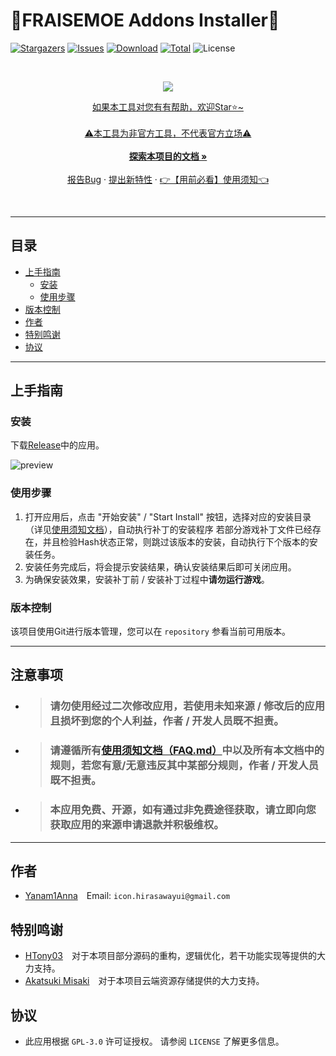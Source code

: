 

# 🍓FRAISEMOE Addons Installer🍓




<!-- PROJECT SHIELDS -->

[![Stargazers][stars-shield]][stars-url]
[![Issues][issues-shield]][issues-url]
[![Download][download-shield]][download-url]
[![Total][total-shield]][total-url]
![License](https://img.shields.io/github/license/Yanam1Anna/FRAISEMOE-Addons-Installer)

<!-- PROJECT LOGO -->

<br>

<p align="center">
  <a href="https://github.com/Yanam1Anna/FRAISEMOE-Addons-Installer">
    <img src="https://raw.githubusercontent.com/Yanam1Anna/FRAISEMOE-Addons-Installer/refs/heads/master/introduction_imgs/main.png"
  </a>
  	<br />
  		<p align="center">
      如果本工具对您有有帮助，欢迎Star⭐~
    <br />
    	<br />
      	⚠本工具为非官方工具，不代表官方立场⚠
    	<br />
    <br />
    <a href="https://github.com/Yanam1Anna/FRAISEMOE-Addons-Installer"><strong>探索本项目的文档 »</strong></a>
    <br />
      <br/>
    <a href="https://github.com/Yanam1Anna/FRAISEMOE-Addons-Installer/issues">报告Bug</a>
    ·
    <a href="https://github.com/Yanam1Anna/FRAISEMOE-Addons-Installer/issues">提出新特性</a>
    ·
    <a href="https://github.com/Yanam1Anna/FRAISEMOE-Addons-Installer/blob/master/FAQ.md">👉【用前必看】使用须知👈</a>
  </p>





<br />

---

## 目录

- [上手指南](#上手指南)
  - [安装](#安装)
  - [使用步骤](#使用步骤)
- [版本控制](#版本控制)
- [作者](#作者)
- [特别鸣谢](#特别鸣谢)
- [协议](#协议)

---

## 上手指南

### **安装**

下载[Release](https://github.com/Yanam1Anna/FRAISEMOE-Addons-Installer/releases)中的应用。

![preview](https://raw.githubusercontent.com/Yanam1Anna/FRAISEMOE-Addons-Installer/refs/heads/master/introduction_imgs/preview.png)

### **使用步骤**

1. 打开应用后，点击 "开始安装" / "Start Install" 按钮，选择对应的安装目录（详见<a href="https://github.com/Yanam1Anna/FRAISEMOE-Addons-Installer/blob/master/FAQ.md">使用须知文档</a>），自动执行补丁的安装程序
    若部分游戏补丁文件已经存在，并且检验Hash状态正常，则跳过该版本的安装，自动执行下个版本的安装任务。
2. 安装任务完成后，将会提示安装结果，确认安装结果后即可关闭应用。
3. 为确保安装效果，安装补丁前 / 安装补丁过程中**请勿运行游戏**。

### 版本控制

该项目使用Git进行版本管理，您可以在 `repository` 参看当前可用版本。

---

## 注意事项
- > ### 请勿使用经过二次修改应用，若使用未知来源 / 修改后的应用且损坏到您的个人利益，作者 / 开发人员既不担责。
- > ### 请遵循所有<a href="https://github.com/Yanam1Anna/FRAISEMOE-Addons-Installer/blob/master/FAQ.md">使用须知文档（FAQ.md）</a>中以及所有本文档中的规则，若您有意/无意违反其中某部分规则，作者 / 开发人员既不担责。
- > ### 本应用免费、开源，如有通过非免费途径获取，请立即向您获取应用的来源申请退款并积极维权。

---

## 作者

- [Yanam1Anna](https://github.com/Yanam1Anna)&ensp;&ensp;Email: ` icon.hirasawayui@gmail.com ` 

## 特别鸣谢
- [HTony03](https://github.com/HTony03)&ensp;&ensp;对于本项目部分源码的重构，逻辑优化，若干功能实现等提供的大力支持。
- [Akatsuki Misaki](https://github.com/Akatsuki-Misaki)&ensp;&ensp;对于本项目云端资源存储提供的大力支持。

## 协议
* 此应用根据 `GPL-3.0` 许可证授权。 请参阅 `LICENSE` 了解更多信息。

<!-- links -->

[your-project-path]:Yanam1Anna/FRAISEMOE-Addons-Installer
[stars-shield]: https://img.shields.io/github/stars/Yanam1Anna/FRAISEMOE-Addons-Installer.svg?style=flat-square
[stars-url]: https://github.com/Yanam1Anna/FRAISEMOE-Addons-Installer/stargazers
[issues-shield]: https://img.shields.io/github/issues/Yanam1Anna/FRAISEMOE-Addons-Installer.svg?style=flat-square
[issues-url]: https://img.shields.io/github/issues/Yanam1Anna/FRAISEMOE-Addons-Installer.svg
[download-shield]:https://img.shields.io/github/v/release/Yanam1Anna/FRAISEMOE-Addons-Installer?color=orange&logoColor=orange&label=Download&logo=DocuSign
[download-url]:https://github.com/Yanam1Anna/FRAISEMOE-Addons-Installer/releases/latest
[total-shield]:https://shields.io/github/downloads/Yanam1Anna/FRAISEMOE-Addons-Installer/total?logo=Bookmeter&label=Counts&logoColor=yellow&color=yellow
[total-url]:https://github.com/Yanam1Anna/FRAISEMOE-Addons-Installer/releases
